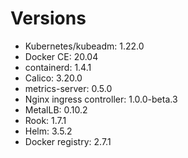 # Versions

* Kubernetes/kubeadm: 1.22.0
* Docker CE: 20.04
* containerd: 1.4.1
* Calico: 3.20.0
* metrics-server: 0.5.0 
* Nginx ingress controller: 1.0.0-beta.3
* MetalLB: 0.10.2
* Rook: 1.7.1
* Helm: 3.5.2
* Docker registry: 2.7.1

